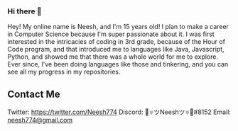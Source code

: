 ### Hi there 👋

Hey! My online name is Neesh, and I'm 15 years old! I plan to make a career in Computer Science because I'm super passionate about it. I was first interested in the intricacies of coding in 3rd grade, because of the Hour of Code program, and that introduced me to languages like Java, Javascript, Python, and showed me that there was a whole world for me to explore. Ever since, I've been doing languages like those and tinkering, and you can see all my progress in my repositories.

## Contact Me
Twitter: https://twitter.com/Neesh774
Discord: 🧀♅ツNeeshツ♅🧀#8152
Email: neesh774@gmail.com
